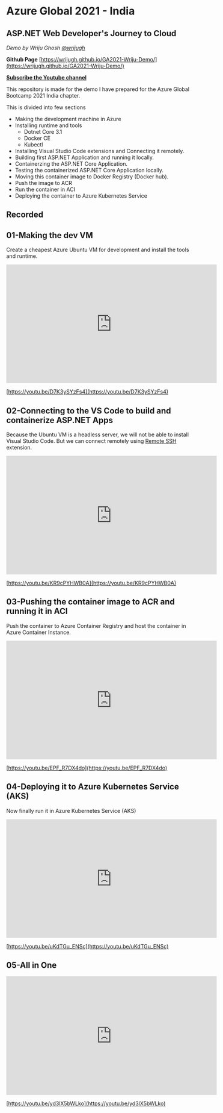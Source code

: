 # Azure Global 2021 - India

## ASP.NET Web Developer's Journey to Cloud 

*Demo by Wriju Ghosh [@wrijugh](https://twitter.com/wrijugh)*

**Github Page** [https://wrijugh.github.io/GA2021-Wriju-Demo/](https://wrijugh.github.io/GA2021-Wriju-Demo/)

[**Subscribe the Youtube channel**](https://www.youtube.com/channel/UCUzFKvlZOm3ukAiF59B_HgQ?sub-confirmation=1)

This repository is made for the demo I have prepared for the Azure Global Bootcamp 2021 India chapter.

This is divided into few sections

- Making the development machine in Azure
- Installing runtime and tools
  - Dotnet Core 3.1
  - Docker CE
  - Kubectl
- Installing Visual Studio Code extensions and Connecting it remotely.
- Building first ASP.NET Application and running it locally.
- Containerzing the ASP.NET Core Application.
- Testing the containerized ASP.NET Core Application locally.
- Moving this container image to Docker Registry (Docker hub).
- Push the image to ACR
- Run the container in ACI
- Deploying the container to Azure Kubernetes Service

## Recorded

## 01-Making the dev VM

Create a cheapest Azure Ubuntu VM for development and install the tools and runtime.

<iframe width="560" height="315" src="https://www.youtube.com/embed/D7K3ySYzFs4" title="YouTube video player" frameborder="0" allow="accelerometer; autoplay; clipboard-write; encrypted-media; gyroscope; picture-in-picture" allowfullscreen></iframe>

[https://youtu.be/D7K3ySYzFs4](https://youtu.be/D7K3ySYzFs4)

## 02-Connecting to the VS Code to build and containerize ASP.NET Apps

Because the Ubuntu VM is a headless server, we will not be able to install Visual Studio Code. But we can connect remotely using [Remote SSH](https://code.visualstudio.com/docs/remote/ssh) extension.

<iframe width="560" height="315" src="https://www.youtube.com/embed/KR9cPYHWB0A" title="YouTube video player" frameborder="0" allow="accelerometer; autoplay; clipboard-write; encrypted-media; gyroscope; picture-in-picture" allowfullscreen></iframe>

[https://youtu.be/KR9cPYHWB0A](https://youtu.be/KR9cPYHWB0A)

## 03-Pushing the container image to ACR and running it in ACI

Push the container to Azure Container Registry and host the container in Azure Container Instance.

<iframe width="560" height="315" src="https://www.youtube.com/embed/EPF_R7DX4do" title="YouTube video player" frameborder="0" allow="accelerometer; autoplay; clipboard-write; encrypted-media; gyroscope; picture-in-picture" allowfullscreen></iframe>

[https://youtu.be/EPF_R7DX4do](https://youtu.be/EPF_R7DX4do)

## 04-Deploying it to Azure Kubernetes Service (AKS)

Now finally run it in Azure Kubernetes Service (AKS)

<iframe width="560" height="315" src="https://www.youtube.com/embed/uKdTGu_ENSc" title="YouTube video player" frameborder="0" allow="accelerometer; autoplay; clipboard-write; encrypted-media; gyroscope; picture-in-picture" allowfullscreen></iframe>

[https://youtu.be/uKdTGu_ENSc](https://youtu.be/uKdTGu_ENSc)

## 05-All in One

<iframe width="560" height="315" src="https://www.youtube.com/embed/yd3lX5bWLko" title="YouTube video player" frameborder="0" allow="accelerometer; autoplay; clipboard-write; encrypted-media; gyroscope; picture-in-picture" allowfullscreen></iframe>

[https://youtu.be/yd3lX5bWLko](https://youtu.be/yd3lX5bWLko)
